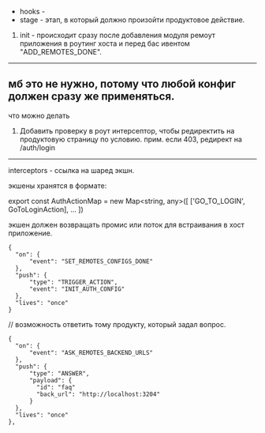 - hooks - 
- stage - этап, в который должно произойти продуктовое действие.

1. init - происходит сразу после добавления модуля ремоут приложения в роутинг хоста и перед бас ивентом "ADD_REMOTES_DONE".
---
мб это не нужно, потому что любой конфиг должен сразу же применяться.
---


что можно делать 
1. Добавить проверку в роут интерсептор, чтобы редиректить на продуктовую страницу по условию.
прим. если 403, редирект на /auth/login


---

interceptors - ссылка на шаред экшн.

экшены хранятся в формате:

export const AuthActionMap = new Map<string, any>([
  ['GO_TO_LOGIN', GoToLoginAction],
  ...
])

экшен должен возвращать промис или поток для встраивания в хост приложение.


```
{
  "on": {
      "event": "SET_REMOTES_CONFIGS_DONE"
  },
  "push": {
      "type": "TRIGGER_ACTION",
      "event": "INIT_AUTH_CONFIG"
  },
  "lives": "once"
}
```
// возможность ответить тому продукту, который задал вопрос.
```
{
  "on": {
      "event": "ASK_REMOTES_BACKEND_URLS"
  },
  "push": {
      "type": "ANSWER",
      "payload": {
        "id": "faq"
        "back_url": "http://localhost:3204"
      }
  },
  "lives": "once"
},
